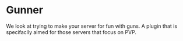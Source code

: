 Gunner
=====

We look at trying to make your server for fun with guns. A plugin that is specifaclly aimed for those servers that focus on PVP.
